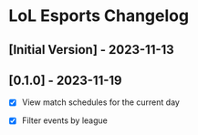 # LoL Esports Changelog

## [Initial Version] - 2023-11-13

## [0.1.0] - 2023-11-19
- [x] View match schedules for the current day
- [x] Filter events by league

